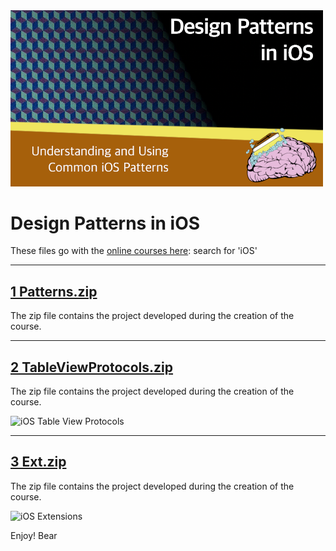 <img src="https://raw.githubusercontent.com/bearc0025/onlineCourses/main/iOSDesignPatterns/icon.png" alt="iOS Design Patterns" style="width:500px;"/>

# Design Patterns in iOS

These files go with the [online courses here](https://amzn.to/3p0yrZk): search for 'iOS'

<hr/>

## [1 Patterns.zip](https://github.com/bearc0025/onlineCourses/raw/main/iOSDesignPatterns/1%20Patterns.zip)

The zip file contains the project developed during the creation of the course.

<!-- img src="https://s3.amazonaws.com/CAPS-SSE/soju/60b6/a8e35984-caa7-407a-8bd0-e9fe6dccb726/SOJU_IMAGE?versionId=Ca10qqcYbVHRfvOx9JThGnsdQhnBzvnB&X-Amz-Algorithm=AWS4-HMAC-SHA256&X-Amz-Date=20220811T112610Z&X-Amz-SignedHeaders=host&X-Amz-Expires=7200&X-Amz-Credential=AKIAWBV6LQ4QPLOTC37V%2F20220811%2Fus-east-1%2Fs3%2Faws4_request&X-Amz-Signature=46594611659cd6ca57960dfa7b3a7035b51967ae1f2a40ef0d96c3ba22a8577b" 
     alt="iOS Design Patterns" style="width:400px;"/ -->

<hr/>

## [2 TableViewProtocols.zip](https://github.com/bearc0025/onlineCourses/raw/main/iOSDesignPatterns/2%20TableViewProtocols.zip)

The zip file contains the project developed during the creation of the course.

<img src="https://s3.amazonaws.com/CAPS-SSE/soju/e7d9/1846746e-5734-46d6-9c04-6e82fe350acf/SOJU_IMAGE?versionId=Q_D5ojoXIm5gQW2.KZmy.ypTiUzsUK5L&X-Amz-Algorithm=AWS4-HMAC-SHA256&X-Amz-Date=20220811T112801Z&X-Amz-SignedHeaders=host&X-Amz-Expires=7200&X-Amz-Credential=AKIAWBV6LQ4QPLOTC37V%2F20220811%2Fus-east-1%2Fs3%2Faws4_request&X-Amz-Signature=697dd1940eda4df032880ece63cab162ba164afcfaa680cac5c030fd63482c5f" 
     alt="iOS Table View Protocols" style="width:400px;"/>

<hr/>

## [3 Ext.zip](https://github.com/bearc0025/onlineCourses/raw/main/iOSDesignPatterns/3%20Ext.zip)

The zip file contains the project developed during the creation of the course.

<img src="https://s3.amazonaws.com/CAPS-SSE/soju/d203/581a3fb1-8cc4-4751-b459-732d653de441/SOJU_IMAGE?versionId=KB24GlUWYhYRvTLAtWk9lT1OrjVuqQNg&X-Amz-Algorithm=AWS4-HMAC-SHA256&X-Amz-Date=20220811T112842Z&X-Amz-SignedHeaders=host&X-Amz-Expires=7200&X-Amz-Credential=AKIAWBV6LQ4QPLOTC37V%2F20220811%2Fus-east-1%2Fs3%2Faws4_request&X-Amz-Signature=670ef4bbd188573626cab826c1a7613249731c526024bbba3d47be7eac016828" 
     alt="iOS Extensions" style="width:400px;"/>


Enjoy!
Bear


